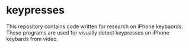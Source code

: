 # keypresses

This repository contains code written for research on iPhone keybaords. These programs are used for visually detect keypresses on iPhone keybards from video.
